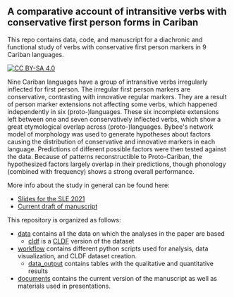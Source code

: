 ## A comparative account of intransitive verbs with conservative first person forms in Cariban 
This repo contains data, code, and manuscript for a diachronic and functional study of verbs with conservative first person markers in 9 Cariban languages.

[![CC BY-SA 4.0][cc-by-sa-shield]][cc-by-sa]

Nine Cariban languages have a group of intransitive verbs irregularly inflected for first person.
The irregular first person markers are conservative, contrasting with innovative regular markers.
They are a result of person marker extensions not affecting some verbs, which happened independently in six (proto-)languages.
These six incomplete extensions left between one and seven conservatively inflected verbs, which show a great etymological overlap across (proto-)languages.
Bybee's network model of morphology was used to generate hypotheses about factors causing the distribution of conservative and innovative markers in each language.
Predictions of different possible factors were then tested against the data.
Because of patterns reconstructible to Proto-Cariban, the hypothesized factors largely overlap in their predictions, though phonology (combined with frequency) shows a strong overall performance.

More info about the study in general can be found here:

* [Slides for the SLE 2021](documents/talks_abstracts/carib_irreg_SLE.pdf)
* [Current draft of manuscript](documents/cariban_underived.pdf)

This repository is organized as follows:

* [data](data) contains all the data on which the analyses in the paper are based
	* [cldf](data/cldf) is a [CLDF](https://cldf.clld.org/) version of the dataset
* [workflow](workflow) contains different python scripts used for analysis, data visualization, and CLDF dataset creation.
	* [data_output](workflow/data_output) contains tables with the qualitative and quantitative results
* [documents](documents) contains the current version of the manuscript as well as materials used in presentations.

[cc-by-sa-shield]: https://img.shields.io/badge/License-CC%20BY--SA%204.0-lightgrey.svg
[cc-by-sa]: http://creativecommons.org/licenses/by-sa/4.0/